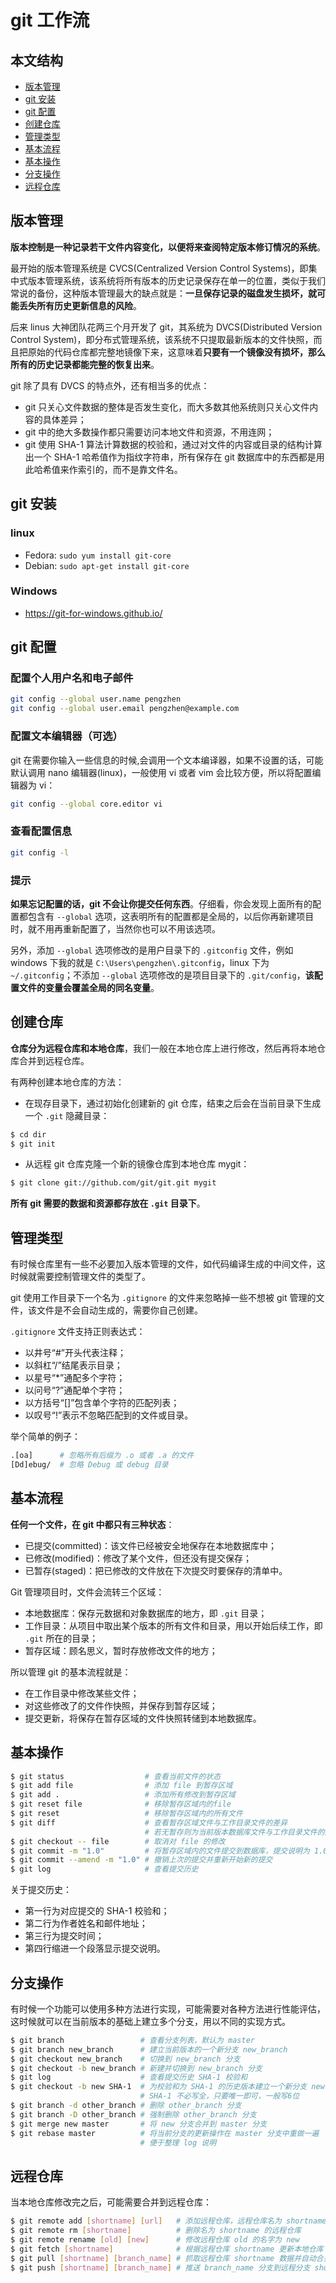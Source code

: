 # git 工作流

## 本文结构

*	[版本管理](#version_control)
*	[git 安装](#git_install)
*	[git 配置](#git_config)
*	[创建仓库](#create_repository)
*	[管理类型](#gitignore)
*	[基本流程](#basic_process)
*	[基本操作](#basic_operation)
*	[分支操作](#branch_operation)
*	[远程仓库](#remote_repository)

<h2 id="version_control">版本管理</h2>

**版本控制是一种记录若干文件内容变化，以便将来查阅特定版本修订情况的系统**。

最开始的版本管理系统是 CVCS(Centralized Version Control Systems)，即集中式版本管理系统，该系统将所有版本的历史记录保存在单一的位置，类似于我们常说的备份，这种版本管理最大的缺点就是：**一旦保存记录的磁盘发生损坏，就可能丢失所有历史更新信息的风险**。

后来 linus 大神团队花两三个月开发了 git，其系统为 DVCS(Distributed Version Control System)，即分布式管理系统，该系统不只提取最新版本的文件快照，而且把原始的代码仓库都完整地镜像下来，这意味着**只要有一个镜像没有损坏，那么所有的历史记录都能完整的恢复出来**。

git 除了具有 DVCS 的特点外，还有相当多的优点：

*	git 只关心文件数据的整体是否发生变化，而大多数其他系统则只关心文件内容的具体差异；
*	git 中的绝大多数操作都只需要访问本地文件和资源，不用连网；
*	git 使用 SHA-1 算法计算数据的校验和，通过对文件的内容或目录的结构计算出一个 SHA-1 哈希值作为指纹字符串，所有保存在 git 数据库中的东西都是用此哈希值来作索引的，而不是靠文件名。

<h2 id="git_install">git 安装</h2>

### linux

*	Fedora: `sudo yum install git-core`
*	Debian: `sudo apt-get install git-core`

### Windows

*	<https://git-for-windows.github.io/>

<h2 id="git_config">git 配置</h2>

### 配置个人用户名和电子邮件

```bash
git config --global user.name pengzhen
git config --global user.email pengzhen@example.com
```

### 配置文本编辑器（可选）

git 在需要你输入一些信息的时候,会调用一个文本编译器，如果不设置的话，可能默认调用 nano 编辑器(linux)，一般使用 vi 或者 vim 会比较方便，所以将配置编辑器为 vi：

```bash
git config --global core.editor vi
```

### 查看配置信息

```bash
git config -l
```

### 提示

**如果忘记配置的话，git 不会让你提交任何东西**。仔细看，你会发现上面所有的配置都包含有 `--global` 选项，这表明所有的配置都是全局的，以后你再新建项目时，就不用再重新配置了，当然你也可以不用该选项。

另外，添加 `--global` 选项修改的是用户目录下的 `.gitconfig` 文件，例如 windows 下我的就是 `C:\Users\pengzhen\.gitconfig`，linux 下为 `~/.gitconfig`；不添加 `--global` 选项修改的是项目目录下的 `.git/config`，**该配置文件的变量会覆盖全局的同名变量**。

<h2 id="create_repository">创建仓库</h2>

**仓库分为远程仓库和本地仓库**，我们一般在本地仓库上进行修改，然后再将本地仓库合并到远程仓库。

有两种创建本地仓库的方法：

*	在现存目录下，通过初始化创建新的 git 仓库，结束之后会在当前目录下生成一个 `.git` 隐藏目录：

```bash
$ cd dir
$ git init
```

*	从远程 git 仓库克隆一个新的镜像仓库到本地仓库 mygit：

```bash
$ git clone git://github.com/git/git.git mygit
```

**所有 git 需要的数据和资源都存放在 `.git` 目录下**。

<h2 id="gitignore">管理类型</h2>

有时候仓库里有一些不必要加入版本管理的文件，如代码编译生成的中间文件，这时候就需要控制管理文件的类型了。

git 使用工作目录下一个名为 `.gitignore` 的文件来忽略掉一些不想被 git 管理的文件，该文件是不会自动生成的，需要你自己创建。

`.gitignore` 文件支持正则表达式：

*   以井号“#”开头代表注释；
*   以斜杠“/”结尾表示目录；
*   以星号“*”通配多个字符；
*   以问号“?”通配单个字符；
*   以方括号“[]”包含单个字符的匹配列表；
*   以叹号“!”表示不忽略匹配到的文件或目录。

举个简单的例子：

```bash
.[oa]      # 忽略所有后缀为 .o 或者 .a 的文件
[Dd]ebug/  # 忽略 Debug 或 debug 目录
```

<h2 id="basic_process">基本流程</h2>

**任何一个文件，在 git 中都只有三种状态**：

*	已提交(committed)：该文件已经被安全地保存在本地数据库中；
*	已修改(modified)：修改了某个文件，但还没有提交保存；
*	已暂存(staged)：把已修改的文件放在下次提交时要保存的清单中。

Git 管理项目时，文件会流转三个区域：

*	本地数据库：保存元数据和对象数据库的地方，即 `.git` 目录；
*	工作目录：从项目中取出某个版本的所有文件和目录，用以开始后续工作，即 `.git` 所在的目录；
*	暂存区域：顾名思义，暂时存放修改文件的地方；

所以管理 git 的基本流程就是：

*	在工作目录中修改某些文件；
*	对这些修改了的文件作快照，并保存到暂存区域；
*	提交更新，将保存在暂存区域的文件快照转储到本地数据库。

<h2 id="basic_operation">基本操作</h2>

```bash
$ git status                  # 查看当前文件的状态
$ git add file                # 添加 file 到暂存区域
$ git add .                   # 添加所有修改到暂存区域
$ git reset file              # 移除暂存区域内的file
$ git reset                   # 移除暂存区域内的所有文件
$ git diff                    # 查看暂存区域文件与工作目录文件的差异
                              # 若无暂存则为当前版本数据库文件与工作目录文件的差异
$ git checkout -- file        # 取消对 file 的修改
$ git commit -m "1.0"         # 将暂存区域内的文件提交到数据库，提交说明为 1.0
$ git commit --amend -m "1.0" # 撤销上次的提交并重新开始新的提交
$ git log                     # 查看提交历史
```

关于提交历史：

*   第一行为对应提交的 SHA-1 校验和；
*   第二行为作者姓名和邮件地址；
*   第三行为提交时间；
*   第四行缩进一个段落显示提交说明。

<h2 id="branch_operation">分支操作</h2>

有时候一个功能可以使用多种方法进行实现，可能需要对各种方法进行性能评估，这时候就可以在当前版本的基础上建立多个分支，用以不同的实现方式。

```bash
$ git branch                 # 查看分支列表，默认为 master
$ git branch new_branch      # 建立当前版本的一个新分支 new_branch
$ git checkout new_branch    # 切换到 new_branch 分支
$ git checkout -b new_branch # 新建并切换到 new_branch 分支
$ git log                    # 查看提交历史 SHA-1 校验和
$ git checkout -b new SHA-1  # 为校验和为 SHA-1 的历史版本建立一个新分支 new
                             # SHA-1 不必写全，只要唯一即可，一般写6位
$ git branch -d other_branch # 删除 other_branch 分支
$ git branch -D other_branch # 强制删除 other_branch 分支
$ git merge new master       # 将 new 分支合并到 master 分支
$ git rebase master          # 将当前分支的更新操作在 master 分支中重做一遍
                             # 便于整理 log 说明
```

<h2 id="remote_repository">远程仓库</h2>

当本地仓库修改完之后，可能需要合并到远程仓库：

```bash
$ git remote add [shortname] [url]   # 添加远程仓库，远程仓库名为 shortname，地址为 url
$ git remote rm [shortname]          # 删除名为 shortname 的远程仓库
$ git remote rename [old] [new]      # 修改远程仓库 old 的名字为 new
$ git fetch [shortname]              # 根据远程仓库 shortname 更新本地仓库
$ git pull [shortname] [branch_name] # 抓取远程仓库 shortname 数据并自动合并到 branch_name 分支
$ git push [shortname] [branch_name] # 推送 branch_name 分支到远程分支 shortname
```
